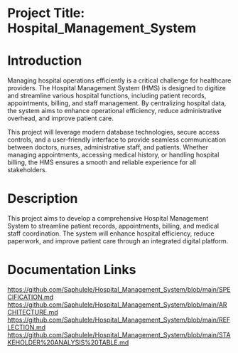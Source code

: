# Project Title: Hospital_Management_System

# Introduction

Managing hospital operations efficiently is a critical challenge for healthcare providers. The Hospital Management System (HMS) is designed to digitize and streamline various hospital functions, including patient records, appointments, billing, and staff management. By centralizing hospital data, the system aims to enhance operational efficiency, reduce administrative overhead, and improve patient care.

This project will leverage modern database technologies, secure access controls, and a user-friendly interface to provide seamless communication between doctors, nurses, administrative staff, and patients. Whether managing appointments, accessing medical history, or handling hospital billing, the HMS ensures a smooth and reliable experience for all stakeholders.

# Description

This project aims to develop a comprehensive Hospital Management System to streamline patient records, appointments, billing, and medical staff coordination. The system will enhance hospital efficiency, reduce paperwork, and improve patient care through an integrated digital platform.

# Documentation Links

https://github.com/Saphulele/Hospital_Management_System/blob/main/SPECIFICATION.md
https://github.com/Saphulele/Hospital_Management_System/blob/main/ARCHITECTURE.md
https://github.com/Saphulele/Hospital_Management_System/blob/main/REFLECTION.md
https://github.com/Saphulele/Hospital_Management_System/blob/main/STAKEHOLDER%20ANALYSIS%20TABLE.md
